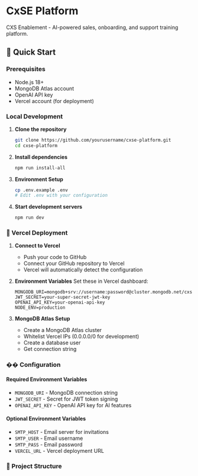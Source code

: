 # CxSE Platform

CXS Enablement - AI-powered sales, onboarding, and support training platform.

## 🚀 Quick Start

### Prerequisites
- Node.js 18+ 
- MongoDB Atlas account
- OpenAI API key
- Vercel account (for deployment)

### Local Development

1. **Clone the repository**
   ```bash
   git clone https://github.com/yourusername/cxse-platform.git
   cd cxse-platform
   ```

2. **Install dependencies**
   ```bash
   npm run install-all
   ```

3. **Environment Setup**
   ```bash
   cp .env.example .env
   # Edit .env with your configuration
   ```

4. **Start development servers**
   ```bash
   npm run dev
   ```

### 🚀 Vercel Deployment

1. **Connect to Vercel**
   - Push your code to GitHub
   - Connect your GitHub repository to Vercel
   - Vercel will automatically detect the configuration

2. **Environment Variables**
   Set these in Vercel dashboard:
   ```
   MONGODB_URI=mongodb+srv://username:password@cluster.mongodb.net/cxse
   JWT_SECRET=your-super-secret-jwt-key
   OPENAI_API_KEY=your-openai-api-key
   NODE_ENV=production
   ```

3. **MongoDB Atlas Setup**
   - Create a MongoDB Atlas cluster
   - Whitelist Vercel IPs (0.0.0.0/0 for development)
   - Create a database user
   - Get connection string

### �� Configuration

#### Required Environment Variables
- `MONGODB_URI` - MongoDB connection string
- `JWT_SECRET` - Secret for JWT token signing
- `OPENAI_API_KEY` - OpenAI API key for AI features

#### Optional Environment Variables
- `SMTP_HOST` - Email server for invitations
- `SMTP_USER` - Email username
- `SMTP_PASS` - Email password
- `VERCEL_URL` - Vercel deployment URL

### 📁 Project Structure
